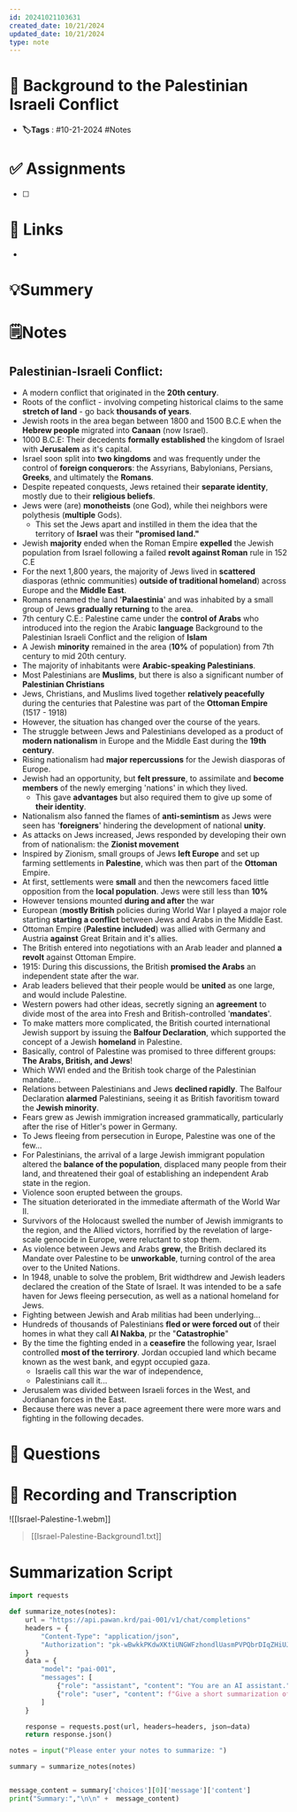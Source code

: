 ```yaml
---
id: 20241021103631
created_date: 10/21/2024
updated_date: 10/21/2024
type: note
---
```




# 📅 Background to the Palestinian Israeli Conflict
- **🏷️Tags** : #10-21-2024 #Notes 

# ✅ Assignments
- [ ]  

# 🔗 Links
-

# 💡Summery


# 🗒️Notes

## Palestinian-Israeli Conflict:
- A modern conflict that originated in the **20th century**.
- Roots of the conflict - involving competing historical claims to the same **stretch of land** - go back **thousands of years**.
- Jewish roots in the area began between 1800 and 1500 B.C.E when the **Hebrew people** migrated into **Canaan** (now Israel).
- 1000 B.C.E: Their decedents **formally established** the kingdom of Israel with **Jerusalem** as it's capital. 
- Israel soon split into **two kingdoms** and was frequently under the control of **foreign conquerors**: the Assyrians, Babylonians, Persians, **Greeks**, and ultimately the **Romans**. 
- Despite repeated conquests, Jews retained their **separate identity**, mostly due to their **religious beliefs**. 
- Jews were (are) **monotheists** (one God), while thei neighbors were polythesis (**multiple** Gods). 
	- This set the Jews apart and instilled in them the idea that the territory of **Israel** was their **"promised land."**
- Jewish **majority** ended when the Roman Empire **expelled** the Jewish population from Israel following a failed **revolt against Roman** rule in 152 C.E
- For the next 1,800 years, the majority of Jews lived in **scattered** diasporas (ethnic communities) **outside of traditional homeland**) across Europe and the **Middle East**.
- Romans renamed the land '**Palaestinia**' and was inhabited by a small group of Jews **gradually returning** to the area. 
- 7th century C.E.: Palestine came under the **control of Arabs** who introduced into the region the Arabic **language** Background to the Palestinian Israeli Conflict and the religion of **Islam**
- A Jewish **minority** remained in the area (**10%** of population) from 7th century to mid 20th century. 
- The majority of inhabitants were **Arabic-speaking Palestinians**. 
- Most Palestinians are **Muslims**, but there is also a significant number of **Palestinian Christians**  
- Jews, Christians, and Muslims lived together **relatively peacefully** during the centuries that Palestine was part of the **Ottoman Empire** (1517 - 1918)
- However, the situation has changed over the course of the years. 
- The struggle between Jews and Palestinians developed as a product of **modern nationalism** in Europe and the Middle East during the **19th century**. 
- Rising nationalism had **major repercussions** for the Jewish diasporas of Europe. 
- Jewish had an opportunity, but **felt pressure**, to assimilate and **become members** of the newly emerging 'nations' in which they lived. 
	- This gave **advantages** but also required them to give up some of **their identity**. 
- Nationalism also fanned the flames of **anti-semintism** as Jews were seen has '**foreigners**' hindering the development of national **unity**.
- As attacks on Jews increased, Jews responded by developing their own from of nationalism: the **Zionist movement**
- Inspired by Zionism, small groups of Jews **left Europe** and set up farming settlements in **Palestine**, which was then part of the **Ottoman** Empire. 
- At first, settlements were **small** and then the newcomers faced little opposition from the **local population**. Jews were still less than **10%**
- However tensions mounted **during and after** the war 
- European (**mostly British** policies during World War I played a major role starting **starting a conflict** between Jews and Arabs in the Middle East. 
- Ottoman Empire (**Palestine included**) was allied with Germany and Austria **against** Great Britain and it's allies. 
- The British entered into negotiations with an Arab leader and planned **a revolt** against Ottoman Empire.
- 1915: During this discussions, the British **promised the Arabs** an independent state after the war. 
- Arab leaders believed that their people would be **united** as one large, and would include Palestine. 
- Western powers had other ideas, secretly signing an **agreement** to divide most of the area into Fresh and British-controlled '**mandates**'. 
- To make matters more complicated, the British courted international Jewish support by issuing the **Balfour Declaration**, which supported the concept of a Jewish **homeland** in Palestine.
- Basically, control of Palestine was promised to three different groups: **The Arabs, British, and Jews**!
- Which WWI ended and the British took charge of the Palestinian mandate...
- Relations between Palestinians and Jews **declined rapidly**. The Balfour Declaration **alarmed** Palestinians, seeing it as British favoritism toward the **Jewish minority**. 
- Fears grew as Jewish immigration increased grammatically, particularly after the rise of Hitler's power in Germany. 
- To Jews fleeing from persecution in Europe, Palestine was one of the few...
- For Palestinians, the arrival of a large Jewish immigrant population altered the **balance of the population**, displaced many people from their land, and threatened their goal of establishing an independent Arab state in the region. 
- Violence soon erupted between the groups. 
- The situation deteriorated in the immediate aftermath of the World War II. 
- Survivors of the Holocaust swelled the number of Jewish immigrants to the region, and the Allied victors, horrified by the revelation of large-scale genocide in Europe, were reluctant to stop them. 
- As violence between Jews and Arabs **grew**, the British declared its Mandate over Palestine to be **unworkable**, turning control of the area over to the United Nations. 
- In 1948, unable to solve the problem, Brit widthdrew and Jewish leaders declared the creation of the State of Israel. It was intended to be a safe haven for Jews fleeing persecution, as well as a national homeland for Jews. 
- Fighting between Jewish and Arab militias had been underlying...
- Hundreds of thousands of Palestinians **fled or were forced out** of their homes in what they call **Al Nakba**, pr the "**Catastrophie**"
- By the time the fighting ended in a **ceasefire** the following year, Israel controlled **most of the terrirory**. Jordan occupied land which became known as the west bank, and egypt occupied gaza. 
	- Israelis call this war the war of independence, 
	- Palestinians call it...
- Jerusalem was divided between Israeli forces in the West, and Jordianan forces in the East. 
- Because there was never a pace agreement there were more wars and fighting in the following decades. 


# 🧠 Questions

# 💬 Recording and Transcription

![[Israel-Palestine-1.webm]]
 > [[Israel-Palestine-Background1.txt]]

# Summarization Script
```python
import requests

def summarize_notes(notes):
    url = "https://api.pawan.krd/pai-001/v1/chat/completions"
    headers = {
        "Content-Type": "application/json",
        "Authorization": "pk-wBwkkPKdwXKtiUNGWFzhondlUasmPVPQbrDIqZHiUJMXSRUA"
    }
    data = {
        "model": "pai-001",
        "messages": [
            {"role": "assistant", "content": "You are an AI assistant."},
            {"role": "user", "content": f"Give a short summarization of the following notes in 2 sentences with proper indentation: {notes}"}
        ]
    }

    response = requests.post(url, headers=headers, json=data)
    return response.json()

notes = input("Please enter your notes to summarize: ")

summary = summarize_notes(notes)


message_content = summary['choices'][0]['message']['content']
print("Summary:","\n\n" +  message_content)

```